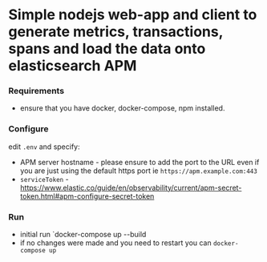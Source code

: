# Simple nodejs web-app and client to generate metrics, transactions, spans and load the data onto elasticsearch APM

### Requirements
- ensure that you have docker, docker-compose, npm installed.

### Configure

edit `.env` and specify:
- APM server hostname - please ensure to add the port to the URL even if you are just using the default https port ie `https://apm.example.com:443`
- `serviceToken` - https://www.elastic.co/guide/en/observability/current/apm-secret-token.html#apm-configure-secret-token

### Run
- initial run `docker-compose up --build
- if no changes were made and you need to restart you can `docker-compose up`

